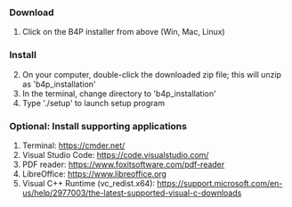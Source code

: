 ### Download
1. Click on the  B4P installer from above (Win, Mac, Linux)

### Install
2. On your computer, double-click the downloaded zip file; this will unzip as 'b4p_installation'
3. In the terminal, change directory to 'b4p_installation'
4. Type './setup' to launch setup program


### Optional: Install supporting applications
1. Terminal:  https://cmder.net/
2. Visual Studio Code:  https://code.visualstudio.com/
3. PDF reader: https://www.foxitsoftware.com/pdf-reader
4. LibreOffice: https://www.libreoffice.org
5. Visual C++ Runtime (vc_redist.x64):  https://support.microsoft.com/en-us/help/2977003/the-latest-supported-visual-c-downloads

